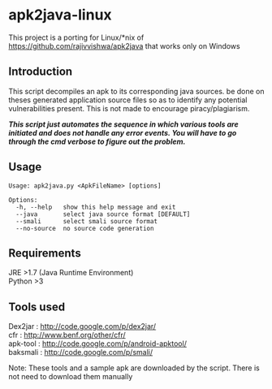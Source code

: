 apk2java-linux
==============

This project is a porting for Linux/*nix of https://github.com/rajivvishwa/apk2java that works only on Windows


Introduction
--------------------
This script decompiles an apk to its corresponding java sources. be done on theses generated application source files so as to identify any potential vulnerabilities present.
This is not made to encourage piracy/plagiarism.

 ***This script just automates the sequence in which various tools are initiated and does not handle any error events. You will have to go through the cmd verbose to figure out the problem.***

Usage
--------------------
```
Usage: apk2java.py <ApkFileName> [options]

Options:
  -h, --help   show this help message and exit
  --java       select java source format [DEFAULT]
  --smali      select smali source format
  --no-source  no source code generation
```

Requirements
--------------------
JRE >1.7 (Java Runtime Environment)  
Python >3


Tools used
--------------------
Dex2jar : http://code.google.com/p/dex2jar/  
cfr : http://www.benf.org/other/cfr/  
apk-tool : http://code.google.com/p/android-apktool/  
baksmali : http://code.google.com/p/smali/

Note: These tools and a sample apk are downloaded by the script. There is not need to download them manually
